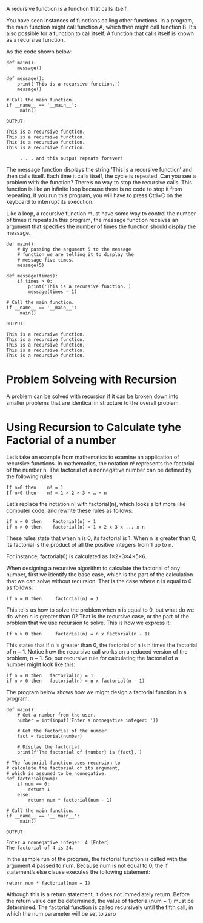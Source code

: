 A recursive function is a function that calls itself.

You have seen instances of functions calling other functions. In a program, the main function might call function A, which then might call function B. It’s also possible for a function to call itself. A function that calls itself is known as a recursive function.

As the code shown below:
```
def main(): 
    message() 
   
def message(): 
    print('This is a recursive function.') 
    message() 
   
# Call the main function. 
if __name__ == '__main__': 
     main()

OUTPUT:

This is a recursive function.
This is a recursive function.
This is a recursive function.
This is a recursive function.
  
     . . . and this output repeats forever!
```
The message function displays the string ’This is a recursive function’ and then calls itself. Each time it calls itself, the cycle is repeated. Can you see a problem with the function? There’s no way to stop the recursive calls. This function is like an infinite loop because there is no code to stop it from repeating. If you run this program, you will have to press Ctrl+C on the keyboard to interrupt its execution.

Like a loop, a recursive function must have some way to control the number of times it repeats.In this program, the message function receives an argument that specifies the number of times the function should display the message.
```
def main(): 
    # By passing the argument 5 to the message 
    # function we are telling it to display the 
    # message five times. 
    message(5) 
   
def message(times): 
    if times > 0: 
        print('This is a recursive function.') 
        message(times − 1) 
   
# Call the main function. 
if __name__ == '__main__': 
     main()

OUTPUT:

This is a recursive function.
This is a recursive function.
This is a recursive function.
This is a recursive function.
This is a recursive function.
```
Problem Solveing with Recursion
=================================
A problem can be solved with recursion if it can be broken down into smaller problems that are identical in structure to the overall problem.

Using Recursion to Calculate tyhe Factorial of a number
========================================================
Let’s take an example from mathematics to examine an application of recursive functions. In mathematics, the notation n! represents the factorial of the number n. The factorial of a nonnegative number can be defined by the following rules:
```
If n=0 then    n! = 1
If n>0 then    n! = 1 × 2 × 3 × … × n
```
Let’s replace the notation n! with factorial(n), which looks a bit more like computer code, and rewrite these rules as follows:
```
if n = 0 then    Factorial(n) = 1
if n > 0 then    factorial(n) = 1 x 2 x 3 x ... x n
```
These rules state that when n is 0, its factorial is 1. When n is greater than 0, its factorial is the product of all the positive integers from 1 up to n. 

For instance, factorial(6) is calculated as  1×2×3×4×5×6.


When designing a recursive algorithm to calculate the factorial of any number, first we identify the base case, which is the part of the calculation that we can solve without recursion. That is the case where n is equal to 0 as follows:
```
if n = 0 then     factorial(n) = 1
```
This tells us how to solve the problem when n is equal to 0, but what do we do when n is greater than 0? That is the recursive case, or the part of the problem that we use recursion to solve. This is how we express it:
```
If n > 0 then     factorial(n) = n x factorial(n - 1)
```
This states that if n is greater than 0, the factorial of n is n times the factorial of n − 1. Notice how the recursive call works on a reduced version of the problem, n − 1. So, our recursive rule for calculating the factorial of a number might look like this:
```
if n = 0 then   factorial(n) = 1
if n > 0 then   factorial(n) = n x factorial(n - 1) 
```
The program below shows how we might design a factorial function in a program.
```
def main(): 
    # Get a number from the user. 
    number = int(input('Enter a nonnegative integer: ')) 
   
    # Get the factorial of the number. 
    fact = factorial(number) 
   
    # Display the factorial. 
    print(f'The factorial of {number} is {fact}.') 
   
# The factorial function uses recursion to 
# calculate the factorial of its argument, 
# which is assumed to be nonnegative.  
def factorial(num): 
    if num == 0: 
        return 1 
    else: 
        return num * factorial(num − 1) 
   
# Call the main function. 
if __name__ == '__ main__':  
     main()

OUTPUT:

Enter a nonnegative integer: 4 [Enter]
The factorial of 4 is 24.

```
In the sample run of the program, the factorial function is called with the argument 4 passed to num. Because num is not equal to 0, the if statement’s else clause executes the following statement:

```
return num * factorial(num − 1) 
```
Although this is a return statement, it does not immediately return. Before the return value can be determined, the value of factorial(num − 1) must be determined. The factorial function is called recursively until the fifth call, in which the num parameter will be set to zero
